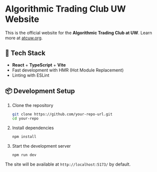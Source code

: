 # Algorithmic Trading Club UW Website

This is the official website for the **Algorithmic Trading Club at UW**. Learn more at [atcuw.org](https://atcuw.org/).

## 🚀 Tech Stack

- **React** + **TypeScript** + **Vite**  
- Fast development with HMR (Hot Module Replacement)  
- Linting with ESLint  

## 📦 Development Setup

1. Clone the repository  
   ```sh
   git clone https://github.com/your-repo-url.git
   cd your-repo
   ```

2. Install dependencies  
   ```sh
   npm install
   ```

3. Start the development server  
   ```sh
   npm run dev
   ```

The site will be available at `http://localhost:5173/` by default.

